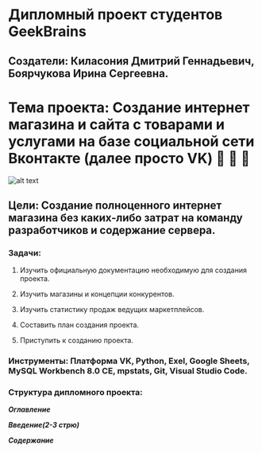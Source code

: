 # **Дипломный проект студентов GeekBrains**

## Создатели: Киласония Дмитрий Геннадьевич, Боярчукова Ирина Сергеевна.


# Тема проекта: Создание интернет магазина и сайта с товарами и услугами на базе социальной сети Вконтакте (далее просто VK) :money_with_wings: :money_with_wings: :money_with_wings: 

![alt text](https://ruseshop.ru/images/novosti/ruseshop05.jpg)

## Цели: Создание полноценного интернет магазина без каких-либо затрат на команду разработчиков и содержание сервера.

### Задачи:

1. Изучить официальную документацию необходимую для создания проекта.

2. Изучить магазины и концепции конкурентов.

3. Изучить статистику продаж ведущих маркетплейсов.

4. Составить план создания проекта.

5. Приступить к созданию проекта.


### Инструменты: Платформа VK, Python, Exel, Google Sheets, MySQL Workbench 8.0 CE, mpstats, Git, Visual Studio Code.

### Структура дипломного проекта:

***Оглавление***

***Введение(2-3 стрю)***

***Содержание***







